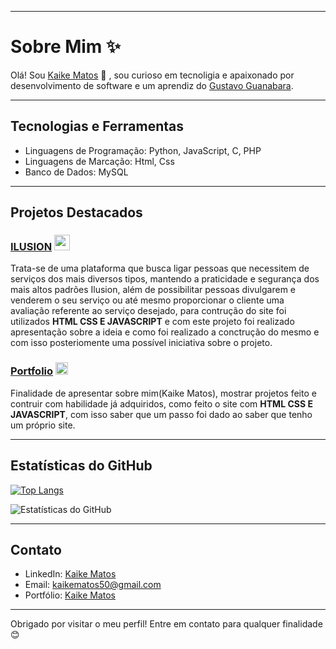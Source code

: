 
---

# Sobre Mim ✨

Olá! Sou [Kaike Matos](https://github.com/K6IK9) 👋 , sou curioso em tecnoligia e apaixonado por desenvolvimento de software e um aprendiz do [Gustavo Guanabara](https://github.com/gustavoguanabara).

---

## Tecnologias e Ferramentas

- Linguagens de Programação: Python, JavaScript, C, PHP
- Linguagens de Marcação: Html, Css
- Banco de Dados: MySQL

---

## Projetos Destacados



### [ILUSION](https://k6ik9.github.io/Ilusin/) <img src="https://github.com/K6IK9/K6IK9/assets/123702490/40ca71fe-2f2f-4959-89e2-7a5a54a2226e" width="25">

Trata-se de uma plataforma que busca ligar pessoas que necessitem de serviços dos mais diversos tipos, mantendo a praticidade e segurança dos mais altos padrões Ilusion, além de possibilitar pessoas divulgarem e venderem o seu serviço ou até mesmo proporcionar o cliente uma avaliação referente ao serviço desejado, para contrução do site foi utilizados **HTML CSS E JAVASCRIPT** e com este projeto foi realizado apresentação sobre a ideia e como foi realizado a conctrução do mesmo e 
com isso posteriomente uma possível iniciativa sobre o projeto.


### [Portfolio](https://k6ik9.github.io/Portfolio/)  <img src="https://raw.githubusercontent.com/K6IK9/Portfolio/main/img/favicon.ico" width="20">

Finalidade de apresentar sobre mim(Kaike Matos), mostrar projetos feito e contruir com habilidade já adquiridos, como feito o site com **HTML CSS E JAVASCRIPT**, com isso saber que um passo foi dado ao saber que tenho um próprio site.

---

## Estatísticas do GitHub
[![Top Langs](https://github-readme-stats.vercel.app/api/top-langs/?username=K6IK9&layout=donut&theme=radical)](https://github.com/K6IK9/github-readme-stats)

![Estatísticas do GitHub](https://github-readme-stats.vercel.app/api?username=K6IK9&show_icons=true&theme=radical)


---

## Contato

- LinkedIn: [Kaike Matos](https://www.linkedin.com/in/kaike-matos-b55478222/)
- Email: kaikematos50@gmail.com
- Portfólio: [Kaike Matos](https://k6ik9.github.io/Portfolio/)

---

Obrigado por visitar o meu perfil! Entre em contato para qualquer finalidade 😊
